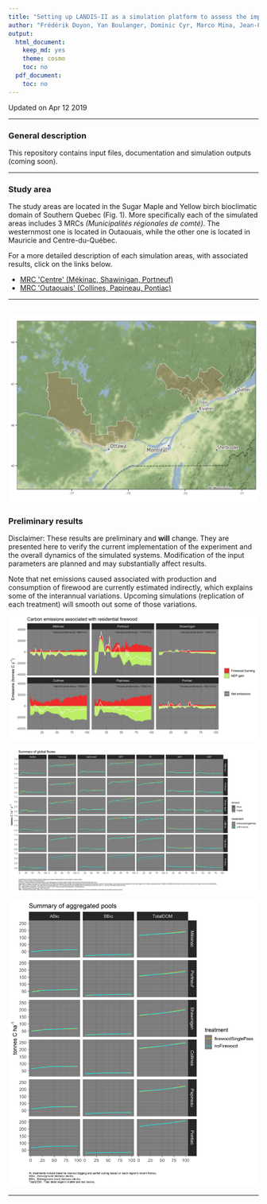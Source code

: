 ```yaml
---
title: "Setting up LANDIS-II as a simulation platform to assess the impact of firewood harvesting on carbon stocks in the temperate forest of Eastern Canada"
author: "Frédérik Doyon, Yan Boulanger, Dominic Cyr, Marco Mina, Jean-François Sénécal.\nRepository maintained by Dominic Cyr"
output:
  html_document:
    keep_md: yes
    theme: cosmo
    toc: no
  pdf_document:
    toc: no
---
```


Updated on Apr 12 2019


-------


### General description

This repository contains input files, documentation and simulation outputs (coming soon).

-----------


### Study area

The study areas are located in the Sugar Maple and Yellow birch bioclimatic domain of Southern Quebec (Fig. 1). More specifically each of the simulated areas includes 3 MRCs _(Municipalités régionales de comté)_. The westernmost one is located in Outaouais, while the other one is located in Mauricie and Centre-du-Québec.

For a more detailed description of each simulation areas, with associated results, click on the links below.

- [MRC 'Centre' (Mékinac, Shawinigan, Portneuf)][1]
- [MRC 'Outaouais' (Collines, Papineau, Pontiac)][2]


[1]: https://github.com/dcyr/firewood_landis/MRCCentre.md
[2]: https://github.com/dcyr/firewood_landis/MRCOuta.md


-----------  


![](figures/studyArea.png)
-----------


### Preliminary results
Disclaimer: These results are preliminary and __will__ change. They are presented here to verify the current implementation of the experiment and the overall dynamics of the simulated systems. Modification of the input parameters are planned and may substantially affect results.

Note that net emissions caused associated with production and consumption of firewood are currently estimated indirectly, which explains some of the interannual variations. Upcoming simulations (replication of each treatment) will smooth out some of those variations.
  
  
![](figures/emissions_Firewood.png)

  
   
![](figures/fluxes_Summary.png)

  

![](figures/pools_Summary.png)


-----------



